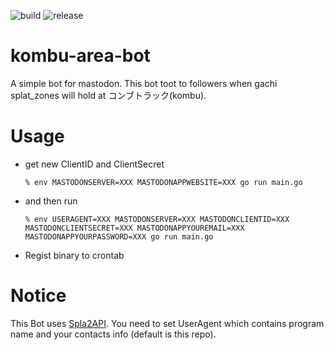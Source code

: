 ![build](https://img.shields.io/github/workflow/status/plainbanana/kombu-erea-bot/release) ![release](https://img.shields.io/github/v/release/plainbanana/kombu-erea-bot)

# kombu-area-bot
A simple bot for mastodon. This bot toot to followers when gachi splat_zones will hold at コンブトラック(kombu).
# Usage 
- get new ClientID and ClientSecret

    `% env MASTODONSERVER=XXX MASTODONAPPWEBSITE=XXX go run main.go`
- and then run

    `% env USERAGENT=XXX MASTODONSERVER=XXX MASTODONCLIENTID=XXX MASTODONCLIENTSECRET=XXX MASTODONAPPYOUREMAIL=XXX MASTODONAPPYOURPASSWORD=XXX go run main.go`
- Regist binary to crontab
# Notice
This Bot uses [Spla2API](https://spla2.yuu26.com/). You need to set UserAgent which contains program name and your contacts info (default is this repo).
